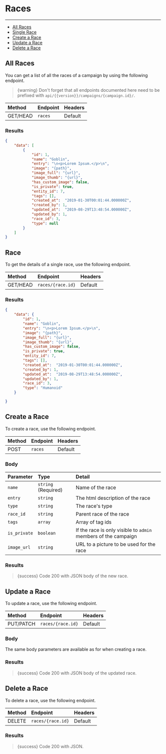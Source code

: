 # Races

---

- [All Races](#all-races)
- [Single Race](#race)
- [Create a Race](#create-race)
- [Update a Race](#update-race)
- [Delete a Race](#delete-race)

<a name="all-races"></a>
## All Races

You can get a list of all the races of a campaign by using the following endpoint.

> {warning} Don't forget that all endpoints documented here need to be prefixed with `api/{{version}}/campaigns/{campaign.id}/`.


| Method | Endpoint| Headers |
| :- |   :-   |  :-  |
| GET/HEAD | `races` | Default |

### Results
```json
{
    "data": [
        {
            "id": 1,
            "name": "Goblin",
            "entry": "\n<p>Lorem Ipsum.</p>\n",
            "image": "{path}",
            "image_full": "{url}",
            "image_thumb": "{url}",
            "has_custom_image": false,
            "is_private": true,
            "entity_id": 7,
            "tags": [],
            "created_at":  "2019-01-30T00:01:44.000000Z",
            "created_by": 1,
            "updated_at":  "2019-08-29T13:48:54.000000Z",
            "updated_by": 1,
            "race_id": 3,
            "type": null
        }
    ]
}
```


<a name="race"></a>
## Race

To get the details of a single race, use the following endpoint.

| Method | Endpoint| Headers |
| :- |   :-   |  :-  |
| GET/HEAD | `races/{race.id}` | Default |

### Results
```json
{
    "data": {
        "id": 1,
        "name": "Goblin",
        "entry": "\n<p>Lorem Ipsum.</p>\n",
        "image": "{path}",
        "image_full": "{url}",
        "image_thumb": "{url}",
        "has_custom_image": false,
        "is_private": true,
        "entity_id": 7,
        "tags": [],
        "created_at":  "2019-01-30T00:01:44.000000Z",
        "created_by": 1,
        "updated_at":  "2019-08-29T13:48:54.000000Z",
        "updated_by": 1,
        "race_id": 3,
        "type": "Humanoid"
    }

}
```


<a name="create-race"></a>
## Create a Race

To create a race, use the following endpoint.

| Method | Endpoint| Headers |
| :- |   :-   |  :-  |
| POST | `races` | Default |

### Body

| Parameter | Type | Detail |
| :- |   :-   |  :-  |
| `name` | `string` (Required) | Name of the race |
| `entry` | `string` | The html description of the race |
| `type` | `string` | The race's type |
| `race_id` | `string` | Parent race of the race |
| `tags` | `array` | Array of tag ids |
| `is_private` | `boolean` | If the race is only visible to `admin` members of the campaign |
| `image_url` | `string` | URL to a picture to be used for the race |

### Results

> {success} Code 200 with JSON body of the new race.


<a name="update-race"></a>
## Update a Race

To update a race, use the following endpoint.

| Method | Endpoint| Headers |
| :- |   :-   |  :-  |
| PUT/PATCH | `races/{race.id}` | Default |

### Body

The same body parameters are available as for when creating a race.

### Results

> {success} Code 200 with JSON body of the updated race.


<a name="delete-race"></a>
## Delete a Race

To delete a race, use the following endpoint.

| Method | Endpoint| Headers |
| :- |   :-   |  :-  |
| DELETE | `races/{race.id}` | Default |

### Results

> {success} Code 200 with JSON.
